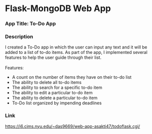 # Flask-MongoDB Web App

### App Title: To-Do App
### Description
I created a To-Do app in which the user can input any text and it will be added to a list of to-do items. As part of the app, I implemented several features to help the user guide through their list.  
<br>
Features:
- A count on the number of items they have on their to-do list <br>
- The ability to delete all to-do items <br>
- The ability to search for a specific to-do item <br>
- The ability to edit a particular to-do item <br>
- The ability to delete a particular to-do item<br>
- To-Do list organized by impending deadlines<br>

### Link
https://i6.cims.nyu.edu/~das9669/web-app-asakti47/todoflask.cgi/
